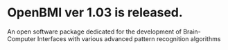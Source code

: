 # OpenBMI ver 1.03 is released.
An open software package dedicated for the development of Brain-Computer Interfaces with various advanced pattern recognition algorithms
